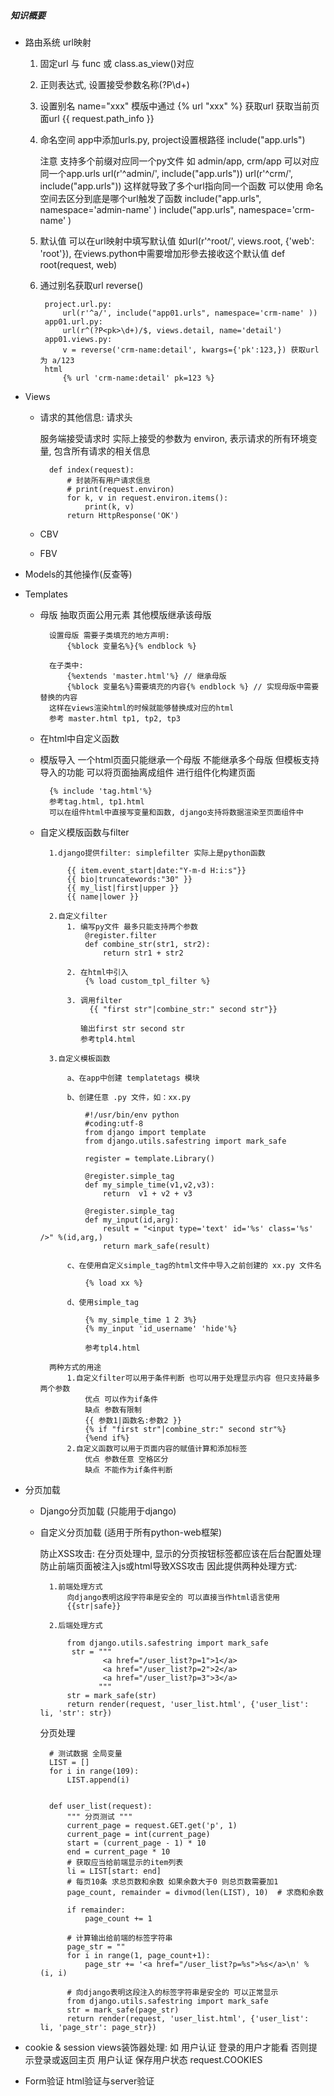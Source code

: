 ##### 知识概要

* 路由系统 url映射
    1. 固定url 与 func 或 class.as_view()对应
    2. 正则表达式, 设置接受参数名称(?P<nid>\d+)
    3. 设置别名 name="xxx" 模版中通过 {% url "xxx" %} 获取url
       获取当前页面url {{ request.path_info }}
    4. 命名空间 app中添加urls.py, project设置根路径 include("app.urls")

        注意 支持多个前缀对应同一个py文件
        如 admin/app, crm/app
        可以对应同一个app.urls
        url(r'^admin/', include("app.urls"))
        url(r'^crm/', include("app.urls"))
        这样就导致了多个url指向同一个函数 可以使用 命名空间去区分到底是哪个url触发了函数
        include("app.urls", namespace='admin-name' )
        include("app.urls", namespace='crm-name' )

    5. 默认值 可以在url映射中填写默认值 如url(r'^root/', views.root, {'web': 'root'}),
       在views.python中需要增加形參去接收这个默认值 def root(request, web)

    6. 通过别名获取url reverse()

            project.url.py:
                url(r'^a/', include("app01.urls", namespace='crm-name' ))
            app01.url.py:
                url(r^(?P<pk>\d+)/$, views.detail, name='detail')
            app01.views.py:
                v = reverse('crm-name:detail', kwargs={'pk':123,}) 获取url为 a/123
            html
                {% url 'crm-name:detail' pk=123 %}

* Views
    - 请求的其他信息: 请求头

        服务端接受请求时 实际上接受的参数为 environ, 表示请求的所有环境变量, 包含所有请求的相关信息

            def index(request):
                # 封装所有用户请求信息
                # print(request.environ)
                for k, v in request.environ.items():
                    print(k, v)
                return HttpResponse('OK')

    - CBV
    - FBV

* Models的其他操作(反查等)


* Templates
    - 母版 抽取页面公用元素 其他模版继承该母版

            设置母版 需要子类填充的地方声明:
                {%block 变量名%}{% endblock %}

            在子类中:
                {%extends 'master.html'%} // 继承母版
                {%block 变量名%}需要填充的内容{% endblock %} // 实现母版中需要替换的内容
            这样在views渲染html的时候就能够替换成对应的html
            参考 master.html tp1, tp2, tp3

    - 在html中自定义函数

    - 模版导入
        一个html页面只能继承一个母版 不能继承多个母版
        但模板支持导入的功能 可以将页面抽离成组件 进行组件化构建页面

            {% include 'tag.html'%}
            参考tag.html, tp1.html
            可以在组件html中直接写变量和函数, django支持将数据渲染至页面组件中

    - 自定义模版函数与filter

            1.django提供filter: simplefilter 实际上是python函数

                {{ item.event_start|date:"Y-m-d H:i:s"}}
                {{ bio|truncatewords:"30" }}
                {{ my_list|first|upper }}
                {{ name|lower }}

            2.自定义filter
                1. 编写py文件 最多只能支持两个参数
                    @register.filter
                    def combine_str(str1, str2):
                        return str1 + str2

                2. 在html中引入
                    {% load custom_tpl_filter %}

                3. 调用filter
                     {{ "first str"|combine_str:" second str"}}

                   输出first str second str
                   参考tpl4.html

            3.自定义模板函数

                a、在app中创建 templatetags 模块

                b、创建任意 .py 文件，如：xx.py

                    #!/usr/bin/env python
                    #coding:utf-8
                    from django import template
                    from django.utils.safestring import mark_safe

                    register = template.Library()

                    @register.simple_tag
                    def my_simple_time(v1,v2,v3):
                        return  v1 + v2 + v3

                    @register.simple_tag
                    def my_input(id,arg):
                        result = "<input type='text' id='%s' class='%s' />" %(id,arg,)
                        return mark_safe(result)

                c、在使用自定义simple_tag的html文件中导入之前创建的 xx.py 文件名

                    {% load xx %}

                d、使用simple_tag

                    {% my_simple_time 1 2 3%}
                    {% my_input 'id_username' 'hide'%}

                    参考tpl4.html

            两种方式的用途
                1.自定义filter可以用于条件判断 也可以用于处理显示内容 但只支持最多两个参数
                    优点 可以作为if条件
                    缺点 参数有限制
                    {{ 参数1|函数名:参数2 }}
                    {% if "first str"|combine_str:" second str"%}
                    {%end if%}
                2.自定义函数可以用于页面内容的赋值计算和添加标签
                    优点 参数任意 空格区分
                    缺点 不能作为if条件判断

* 分页加载
    - Django分页加载 (只能用于django)
    - 自定义分页加载 (适用于所有python-web框架)

        防止XSS攻击:
            在分页处理中, 显示的分页按钮标签都应该在后台配置处理
            防止前端页面被注入js或html导致XSS攻击 因此提供两种处理方式:

            1.前端处理方式
                向django表明这段字符串是安全的 可以直接当作html语言使用
                {{str|safe}}

            2.后端处理方式

                from django.utils.safestring import mark_safe
                 str = """
                        <a href="/user_list?p=1">1</a>
                        <a href="/user_list?p=2">2</a>
                        <a href="/user_list?p=3">3</a>
                       """
                str = mark_safe(str)
                return render(request, 'user_list.html', {'user_list': li, 'str': str})

        分页处理

            # 测试数据 全局变量
            LIST = []
            for i in range(109):
                LIST.append(i)


            def user_list(request):
                """ 分页测试 """
                current_page = request.GET.get('p', 1)
                current_page = int(current_page)
                start = (current_page - 1) * 10
                end = current_page * 10
                # 获取应当给前端显示的item列表
                li = LIST[start: end]
                # 每页10条 求总页数和余数 如果余数大于0 则总页数需要加1
                page_count, remainder = divmod(len(LIST), 10)  # 求商和余数

                if remainder:
                    page_count += 1

                # 计算输出给前端的标签字符串
                page_str = ""
                for i in range(1, page_count+1):
                    page_str += '<a href="/user_list?p=%s">%s</a>\n' % (i, i)

                # 向django表明这段注入的标签字符串是安全的 可以正常显示
                from django.utils.safestring import mark_safe
                str = mark_safe(page_str)
                return render(request, 'user_list.html', {'user_list': li, 'page_str': page_str})



* cookie & session
    views装饰器处理: 如 用户认证
           登录的用户才能看 否则提示登录或返回主页
    用户认证 保存用户状态
    request.COOKIES

* Form验证 html验证与server验证


